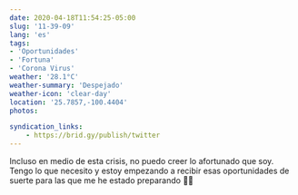 ```yaml
---
date: 2020-04-18T11:54:25-05:00
slug: '11-39-09'
lang: 'es'
tags:
- 'Oportunidades'
- 'Fortuna'
- 'Corona Virus'
weather: '28.1°C'
weather-summary: 'Despejado'
weather-icon: 'clear-day'
location: '25.7857,-100.4404'
photos:

syndication_links:
    - https://brid.gy/publish/twitter
---
```

Incluso en medio de esta crisis, no puedo creer lo afortunado que soy. Tengo lo que necesito y estoy empezando a recibir esas oportunidades de suerte para las que me he estado preparando 🙌🏼

  